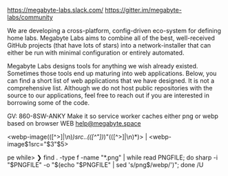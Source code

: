 https://megabyte-labs.slack.com/
https://gitter.im/megabyte-labs/community

We are developing a cross-platform, config-driven eco-system for defining home labs. Megabyte Labs aims to combine all of the best, well-received GitHub projects (that have lots of stars) into a network-installer that can either be run with minimal configuration or entirely automated.

Megabyte Labs designs tools for anything we wish already existed. Sometimes those tools end up maturing into web applications. Below, you can find a short list of web applications that we have designed. It is not a comprehensive list.
Although we do not host public repositories with the source to our applications, feel free to reach out if you are interested in borrowing some of the code.

GV: 860-8SW-ANKY
Make it so service worker caches either png or webp based on browser
WEB
help@megabyte.space


<webp-image(([^>]|\n)*)src..(([^"])*)"(([^>]|\n)*)> | <picture><source srcset="$3" type="image/webp"><source srcset="$3" type="image/png"><webp-image$1src="$3"$5></picture>


pe while>
❯ find . -type f -name "*.png" | while read PNGFILE; do sharp -i "$PNGFILE" -o "$(echo "$PNGFILE" | sed 's/png$/webp/')"; done
/U
